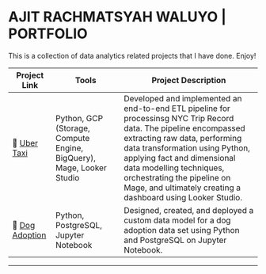# AJIT RACHMATSYAH WALUYO | PORTFOLIO

This is a collection of data analytics related projects that I have done. Enjoy!

| Project Link | Tools | Project Description | 
|---|---|---|
| 🚗 [Uber Taxi](https://github.com/katiehuangx/data-engineering/tree/main/Uber%20Project) | Python, GCP (Storage, Compute Engine, BigQuery), Mage, Looker Studio | Developed and implemented an end-to-end ETL pipeline for processinsg NYC Trip Record data. The pipeline encompassed extracting raw data, performing data transformation using Python, applying fact and dimensional data modelling techniques, orchestrating the pipeline on Mage, and ultimately creating a dashboard using Looker Studio. |
| 🐶 [Dog Adoption](https://github.com/katiehuangx/data-engineering/tree/main/Dog%20Adoption) | Python, PostgreSQL, Jupyter Notebook | Designed, created, and deployed a custom data model for a dog adoption data set using Python and PostgreSQL on Jupyter Notebook. |

***
